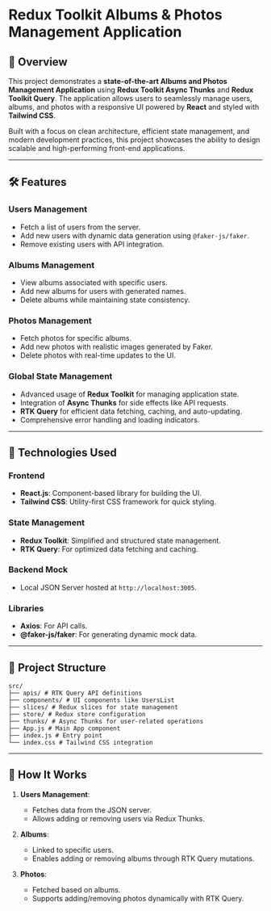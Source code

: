 # Redux Toolkit Albums & Photos Management Application

## 📖 Overview

This project demonstrates a **state-of-the-art Albums and Photos Management Application** using **Redux Toolkit Async Thunks** and **Redux Toolkit Query**. The application allows users to seamlessly manage users, albums, and photos with a responsive UI powered by **React** and styled with **Tailwind CSS**.

Built with a focus on clean architecture, efficient state management, and modern development practices, this project showcases the ability to design scalable and high-performing front-end applications.

---

## 🛠️ Features

### **Users Management**

- Fetch a list of users from the server.
- Add new users with dynamic data generation using `@faker-js/faker`.
- Remove existing users with API integration.

### **Albums Management**

- View albums associated with specific users.
- Add new albums for users with generated names.
- Delete albums while maintaining state consistency.

### **Photos Management**

- Fetch photos for specific albums.
- Add new photos with realistic images generated by Faker.
- Delete photos with real-time updates to the UI.

### **Global State Management**

- Advanced usage of **Redux Toolkit** for managing application state.
- Integration of **Async Thunks** for side effects like API requests.
- **RTK Query** for efficient data fetching, caching, and auto-updating.
- Comprehensive error handling and loading indicators.

---

## 🚀 Technologies Used

### **Frontend**

- **React.js**: Component-based library for building the UI.
- **Tailwind CSS**: Utility-first CSS framework for quick styling.

### **State Management**

- **Redux Toolkit**: Simplified and structured state management.
- **RTK Query**: For optimized data fetching and caching.

### **Backend Mock**

- Local JSON Server hosted at `http://localhost:3005`.

### **Libraries**

- **Axios**: For API calls.
- **@faker-js/faker**: For generating dynamic mock data.

---

## 📂 Project Structure
```plaintext
src/
├── apis/ # RTK Query API definitions
├── components/ # UI components like UsersList
├── slices/ # Redux slices for state management
├── store/ # Redux store configuration
├── thunks/ # Async Thunks for user-related operations
├── App.js # Main App component
├── index.js # Entry point
└── index.css # Tailwind CSS integration
```

---

## 🎯 How It Works

1. **Users Management**:

   - Fetches data from the JSON server.
   - Allows adding or removing users via Redux Thunks.

2. **Albums**:

   - Linked to specific users.
   - Enables adding or removing albums through RTK Query mutations.

3. **Photos**:
   - Fetched based on albums.
   - Supports adding/removing photos dynamically with RTK Query.
